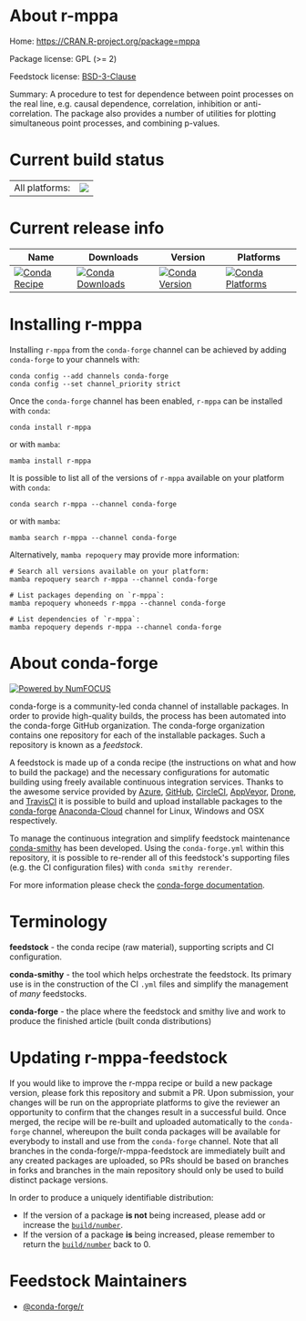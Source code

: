 About r-mppa
============

Home: https://CRAN.R-project.org/package=mppa

Package license: GPL (>= 2)

Feedstock license: [BSD-3-Clause](https://github.com/conda-forge/r-mppa-feedstock/blob/main/LICENSE.txt)

Summary: A procedure to test for dependence between point processes on the real line, e.g. causal dependence, correlation, inhibition or anti-correlation. The package also provides a number of utilities for plotting simultaneous point processes, and combining p-values.

Current build status
====================


<table><tr><td>All platforms:</td>
    <td>
      <a href="https://dev.azure.com/conda-forge/feedstock-builds/_build/latest?definitionId=4252&branchName=main">
        <img src="https://dev.azure.com/conda-forge/feedstock-builds/_apis/build/status/r-mppa-feedstock?branchName=main">
      </a>
    </td>
  </tr>
</table>

Current release info
====================

| Name | Downloads | Version | Platforms |
| --- | --- | --- | --- |
| [![Conda Recipe](https://img.shields.io/badge/recipe-r--mppa-green.svg)](https://anaconda.org/conda-forge/r-mppa) | [![Conda Downloads](https://img.shields.io/conda/dn/conda-forge/r-mppa.svg)](https://anaconda.org/conda-forge/r-mppa) | [![Conda Version](https://img.shields.io/conda/vn/conda-forge/r-mppa.svg)](https://anaconda.org/conda-forge/r-mppa) | [![Conda Platforms](https://img.shields.io/conda/pn/conda-forge/r-mppa.svg)](https://anaconda.org/conda-forge/r-mppa) |

Installing r-mppa
=================

Installing `r-mppa` from the `conda-forge` channel can be achieved by adding `conda-forge` to your channels with:

```
conda config --add channels conda-forge
conda config --set channel_priority strict
```

Once the `conda-forge` channel has been enabled, `r-mppa` can be installed with `conda`:

```
conda install r-mppa
```

or with `mamba`:

```
mamba install r-mppa
```

It is possible to list all of the versions of `r-mppa` available on your platform with `conda`:

```
conda search r-mppa --channel conda-forge
```

or with `mamba`:

```
mamba search r-mppa --channel conda-forge
```

Alternatively, `mamba repoquery` may provide more information:

```
# Search all versions available on your platform:
mamba repoquery search r-mppa --channel conda-forge

# List packages depending on `r-mppa`:
mamba repoquery whoneeds r-mppa --channel conda-forge

# List dependencies of `r-mppa`:
mamba repoquery depends r-mppa --channel conda-forge
```


About conda-forge
=================

[![Powered by
NumFOCUS](https://img.shields.io/badge/powered%20by-NumFOCUS-orange.svg?style=flat&colorA=E1523D&colorB=007D8A)](https://numfocus.org)

conda-forge is a community-led conda channel of installable packages.
In order to provide high-quality builds, the process has been automated into the
conda-forge GitHub organization. The conda-forge organization contains one repository
for each of the installable packages. Such a repository is known as a *feedstock*.

A feedstock is made up of a conda recipe (the instructions on what and how to build
the package) and the necessary configurations for automatic building using freely
available continuous integration services. Thanks to the awesome service provided by
[Azure](https://azure.microsoft.com/en-us/services/devops/), [GitHub](https://github.com/),
[CircleCI](https://circleci.com/), [AppVeyor](https://www.appveyor.com/),
[Drone](https://cloud.drone.io/welcome), and [TravisCI](https://travis-ci.com/)
it is possible to build and upload installable packages to the
[conda-forge](https://anaconda.org/conda-forge) [Anaconda-Cloud](https://anaconda.org/)
channel for Linux, Windows and OSX respectively.

To manage the continuous integration and simplify feedstock maintenance
[conda-smithy](https://github.com/conda-forge/conda-smithy) has been developed.
Using the ``conda-forge.yml`` within this repository, it is possible to re-render all of
this feedstock's supporting files (e.g. the CI configuration files) with ``conda smithy rerender``.

For more information please check the [conda-forge documentation](https://conda-forge.org/docs/).

Terminology
===========

**feedstock** - the conda recipe (raw material), supporting scripts and CI configuration.

**conda-smithy** - the tool which helps orchestrate the feedstock.
                   Its primary use is in the construction of the CI ``.yml`` files
                   and simplify the management of *many* feedstocks.

**conda-forge** - the place where the feedstock and smithy live and work to
                  produce the finished article (built conda distributions)


Updating r-mppa-feedstock
=========================

If you would like to improve the r-mppa recipe or build a new
package version, please fork this repository and submit a PR. Upon submission,
your changes will be run on the appropriate platforms to give the reviewer an
opportunity to confirm that the changes result in a successful build. Once
merged, the recipe will be re-built and uploaded automatically to the
`conda-forge` channel, whereupon the built conda packages will be available for
everybody to install and use from the `conda-forge` channel.
Note that all branches in the conda-forge/r-mppa-feedstock are
immediately built and any created packages are uploaded, so PRs should be based
on branches in forks and branches in the main repository should only be used to
build distinct package versions.

In order to produce a uniquely identifiable distribution:
 * If the version of a package **is not** being increased, please add or increase
   the [``build/number``](https://docs.conda.io/projects/conda-build/en/latest/resources/define-metadata.html#build-number-and-string).
 * If the version of a package **is** being increased, please remember to return
   the [``build/number``](https://docs.conda.io/projects/conda-build/en/latest/resources/define-metadata.html#build-number-and-string)
   back to 0.

Feedstock Maintainers
=====================

* [@conda-forge/r](https://github.com/conda-forge/r/)

